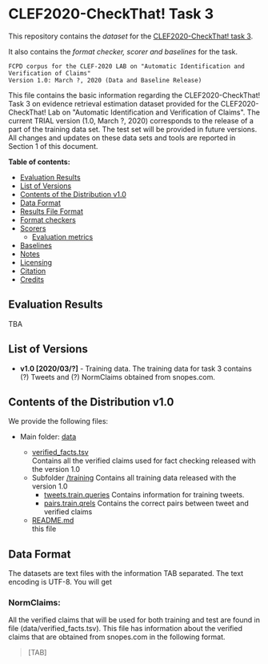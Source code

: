 # CLEF2020-CheckThat! Task 3
This repository contains the _dataset_ for the [CLEF2020-CheckThat! task 3](https://sites.google.com/view/clef2020-checkthat/tasks/tasks-3-4-evidence-and-factuality?authuser=0).

It also contains the _format checker, scorer and baselines_ for the task.

````
FCPD corpus for the CLEF-2020 LAB on "Automatic Identification and Verification of Claims"
Version 1.0: March ?, 2020 (Data and Baseline Release)
````

This file contains the basic information regarding the CLEF2020-CheckThat! Task 3 
on evidence retrieval estimation dataset provided for the CLEF2020-CheckThat! Lab
on "Automatic Identification and Verification of Claims".
The current TRIAL version (1.0, March ?, 2020) corresponds to the release of a 
part of the training data set.
The test set will be provided in future versions.
All changes and updates on these data sets and tools are reported in Section 1 of this document.

__Table of contents:__
* [Evaluation Results](#evaluation-results)
* [List of Versions](#list-of-versions)
* [Contents of the Distribution v1.0](#contents-of-the-distribution-v10)
* [Data Format](#data-format)
* [Results File Format](#results-file-format)
* [Format checkers](#format-checkers)
* [Scorers](#scorers)
   * [Evaluation metrics](#evaluation-metrics)
* [Baselines](#baselines)
* [Notes](#notes)
* [Licensing](#licensing)
* [Citation](#citation)
* [Credits](#credits)

## Evaluation Results

TBA

## List of Versions

* __v1.0 [2020/03/?]__ - Training data. The training data for task 3 contains (?) Tweets and (?) NormClaims obtained from snopes.com.

## Contents of the Distribution v1.0

We provide the following files:

- Main folder: [data](data)
  - [verified_facts.tsv](data/verified_facts.tsv) <br/>
	  Contains all the verified claims used for fact checking released with the version 1.0
  - Subfolder [/training](data/training)
	  Contains all training data released with the version 1.0
  	- [tweets.train.queries](data/training/tweets.train.queries)
  		Contains information for training tweets.
  	- [pairs.train.qrels](data/training/pairs.train.qrels)
  		Contains the correct pairs between tweet and verified claims

  * [README.md](README.md) <br/>
    this file
  

## Data Format

The datasets are text files with the information TAB separated. The text encoding is UTF-8. You will get 

### NormClaims:

All the verified claims that will be used for both training and test are found in file (data/verified_facts.tsv). This file has information about the verified claims that are obtained from snopes.com in the following format. 

> <NormClaimID> [TAB] <title> [TAB] <NormClaim> [TAB] <body>

Where: <br>
* NormClaimID: unique ID for a given NormClaim <br/>
* title: title of the document fact checking the verified claim <br/>
* body: body of the document fact checking the verified claim <br/>
* NormClaim: text of the verified claim <br/>

Example:

// TODO: Add example here

### Queries file:

Tweet details that are used for training or testing. 
It is a text files with the information TAB separated. 
The text encoding is UTF-8.

> <tweetID> [TAB] <tweet>

Where: <br>
* tweetID: unique ID for a given tweet <br/>
* tweet: text of the tweet <br/>

Example:

// TODO: Add example here

### Qrels file:

A file containing information about the pairs of tweet and verified claims;
such that the verified claim (__NormClaimID__) proves the tweet (__tweetID__).
It is a text files with the information TAB separated. 
The text encoding is UTF-8.

> <tweetID> [TAB] 0 [TAB] <NormClaimID> [TAB] <label>

Where: <br>
* tweetID: unique ID for a given tweet. Tweet details found in the queries file. <br/>
* 0: literally 0.
* NormClaimID: unique ID for a given NormClaim. NormClaim details found in the NormClaim file. <br/>
* label: 1 if the pair __tweetID__ and __NormClaimID__ make a pair such that the NormClaim corresponding to __NormClaimID__ proves the tweet corresponding to __tweetID__; 0 otherwise.

Example:

// TODO: Add example here

## __Results File Format__: 

For this task, the expected results file is a list of claims with the estimated score for check-worthiness. 
Each line contains a tab-separated line with:
><TweetID> [TAB] 0 [TAB] <NormClaimID> [TAB] <rank> [TAB] <score> [TAB] <tag>

Where _TweetID_ is ID of the tweet given in the TweetInfo.queries file, _NormCLaimID_ is ID of the normalized claim found in NormClaims.docs, _score_ is the score given by your model for the pair _TweetID_, _NormCLaimID_ and _rank_ is the rank of the pair given the scores of all possible pairs for a given _TweerID_, and _tag_ is a string identifier used by participants.
 For example:
>1  0  1  1  0.9056  modelX <br/>
>1  0  2  2  0.6862  modelX <br/>
>2  0  1  2  0.1023  modelX <br/>
>2  0  2  1  0.235  modelX <br/>
> ...

Your result file **MUST contain at most 1,000 NormClaims per tweet** from the respective input file.
Otherwise the scorer will not score this result file.

## Format checkers

TBA

## Scorers 

TBA

### Evaluation metrics

For Task 3 (ranking): R-Precision, Average Precision, Reciprocal Rank, Precision@k and means of these over all verified claims.
**The official metric for task3, that will be used for the competition ranking is the Mean Average Precision (MAP)**

You can use these repos as reference for the evaluation, https://github.com/joaopalotti/trectools and https://github.com/usnistgov/trec_eval.

## Baselines

To launch the baseline script use the following:

> python3 baselines/baselines.py  <br/>

The [baselines](/baselines) module contains a random and a simple TfIDF baseline for the task.

If you execute baseline.py, both of the baselines will be trained on 80% of the pairs and will use the lrest 20% as dev dataset.
The performance of both baselines will be displayed.

## Licensing

  These datasets are free for general research use.

## Citation


## Credits

Task 3 Organizers:

* Nikolay <br/>

* Giovanni Da San Martino, Qatar Computing Research Institute, HBKU <br/>

* Shaden Shaar, Qatar Computing Research Institute, HBKU <br/>

* Preslav Nakov, Qatar Computing Research Institute, HBKU <br/>

Task website: https://sites.google.com/view/clef2020-checkthat/
**The official rules are published on the website, check them!**

Contact:   clef-factcheck@googlegroups.com

